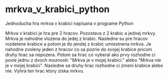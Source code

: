 # mrkva_v_krabici_python
Jednoducha hra mrkva v krabici napisana v programe Python

Mrkva v krabici je hra pre 2 hracov. Pozostava z 2 krabic a jednej mrkvy. Mrkva je nahodne vlozena do jedej z krabic. Nasledne su pre hracov rozdelene krabice a potom je do jendej z krabic umiestnena mrkva. Je nahodne zvoleny jeden z hracov co sa pozrie do svojej krabice pricom druhy hrac sa nepozera. Potom sa hrac co vyberal ako prvy rozhodne ci povie jednu z dvoch moznosti: "Mrkva je v mojej krabici." alebo "Mrkva nie je v mojej krabici". Nasledne sa druhy hrac rozhodne ci zmeni krabice alebo nie. Vyhra ten hrac ktory ziska mrkvu.

